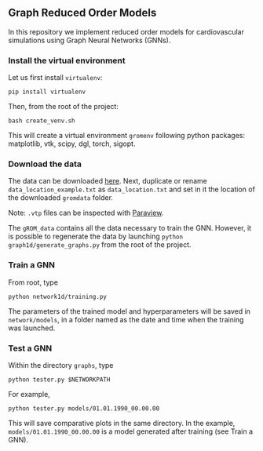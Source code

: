 ## Graph Reduced Order Models ##

In this repository we implement reduced order models for cardiovascular simulations using Graph Neural Networks (GNNs).

### Install the virtual environment ###

Let us first install `virtualenv`:

    pip install virtualenv

Then, from the root of the project:

    bash create_venv.sh

This will create a virtual environment `gromenv` following python packages: matplotlib, vtk, scipy, dgl, torch, sigopt.

### Download the data ###

The data can be downloaded [here](https://drive.google.com/open?id=1IByz6kyouNtNgnOxKrFK4DnAVu2yh6S1&authuser=lpego%40stanford.edu&usp=drive_fs).
Next, duplicate or rename `data_location_example.txt` as `data_location.txt` and set in it the location of the downloaded `gromdata` folder.

Note: `.vtp` files can be  inspected with [Paraview](https://www.paraview.org).

The `gROM_data` contains all the data necessary to train the GNN. However, it is possible to regenerate the data by launching `python graph1d/generate_graphs.py` from the root of the project.

### Train a GNN ###

From root, type

    python network1d/training.py

The parameters of the trained model and hyperparameters will be saved in `network/models`, in a folder named as the date and time when the training was launched.

### Test a GNN ###

Within the directory `graphs`, type

    python tester.py $NETWORKPATH

For example,

    python tester.py models/01.01.1990_00.00.00

This will save comparative plots in the same directory.
In the example, `models/01.01.1990_00.00.00` is a model generated after training (see Train a GNN).
